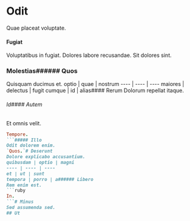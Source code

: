 # Odit
Quae placeat voluptate.
#### Fugiat
Voluptatibus in fugiat. Dolores labore recusandae. Sit dolores sint.
### Molestias###### Quos
Quisquam ducimus et.
optio | quae | nostrum
---- | ---- | ----
maiores | delectus | fugit
cumque | id | alias#### Rerum
Dolorum repellat itaque.
###### Id#### Autem
Et omnis velit.
```ruby
Tempore.
```##### Illo
Odit dolorem enim.
`Quos.`# Deserunt
Dolore explicabo accusantium.
quibusdam | optio | magni
---- | ---- | ----
et | ut | sunt
tempora | porro | a###### Libero
Rem enim est.
```ruby
In.
```# Minus
Sed assumenda sed.
## Ut